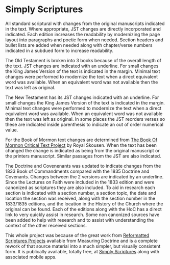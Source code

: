 # Simply Scriptures
All standard scriptural with changes from the original manuscripts indicated in the text. Where appropriate, JST changes are directly incorporated and indicated. Each edition increases the readability by modernizing the page layout into paragraphs and poetic form when needed. Section headers and bullet lists are added when needed along with chapter/verse numbers indicated in a subdued form to increase readability.

The Old Testament is broken into 3 books because of the overall length of the text. JST changes are indicated with an underline. For small changes the King James Version of the text is indicated in the margin. Minimal text changes were performed to modernize the text when a direct equivalent word was available. When an equivalent word was not available then the text was left as original.

The New Testament has its JST changes indicated with an underline. For small changes the King James Version of the text is indicated in the margin. Minimal text changes were performed to modernize the text when a direct equivalent word was available. When an equivalent word was not available then the text was left as original. In some places the JST reorders verses so these are indicated inside parenthesis to indicate an out of order numerical value.

For the Book of Mormon text changes are determined from <a href="https://rsc.byu.edu/joseph-smith-prophet-man/book-mormon-critical-text-project">The Book Of Mormon Critical Text Project</a> by Royal Skousen. When the text has been changed the change is indicated as being from the original manuscript or the printers manuscript. Similar passages from the JST are also indicated.

The Doctrine and Covenenants was updated to indicate changes from the 1833 Book of Commandments compared with the 1835 Doctrine and Covenants. Changes between the 2 versions are indicated by an underline. Since the Lectures on Faith were included in the 1833 edition and were canonized as scriptures they are also included. To aid in research each section is indicated with a section number, a section topic, the date and location the section was received, along with the section number in the 1833/1835 editions, and the location in the History of the Church where the original can be found. Each of the editions along with the HoC has a direct link to very quickly assist in research. Some non canonized sources have been added to help with research and to assist with understanding the context of the other received sections.

This whole project was because of the great work from <a href="https://measuringdoctrine.com/reformatted-scriptures/">Reformatted Scriptures Projects</a> available from Measuring Doctrine and is a complete rework of that source material into a much simpler, but visually consistent form.
It is publically available, totally free, at <a href="https://simplyscriptures.com">Simply Scriptures</a> along with associated mobile apps.
